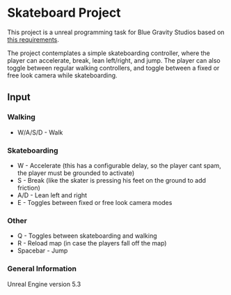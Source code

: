 # Skateboard Project

This project is a unreal programming task for Blue Gravity Studios based on [this requirements](https://www.notion.so/Unreal-Programmer-Task-9db9f9087b174ad6a37b42351dd263ef?pvs=21).

The project contemplates a simple skateboarding controller, where the player can accelerate, break, lean left/right, and jump. The player can also toggle between regular walking controllers, and toggle between a fixed or free look camera while skateboarding.

## Input

### Walking

- W/A/S/D - Walk

### Skateboarding

- W - Accelerate (this has a configurable delay, so the player cant spam, the player must be grounded to activate)
- S - Break (like the skater is pressing his feet on the ground to add friction)
- A/D - Lean left and right
- E - Toggles between fixed or free look camera modes

### Other

- Q - Toggles between skateboarding and walking
- R - Reload map (in case the players fall off the map)
- Spacebar - Jump

### General Information

Unreal Engine version 5.3
